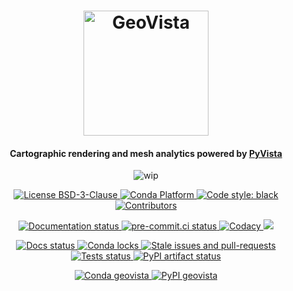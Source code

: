 <h1 align="center">
  <a href="https://github.com/bjlittle/geovista#--------">
    <img src="https://raw.githubusercontent.com/bjlittle/geovista/main/branding/logo/primary/geovistalogo.svg"
         alt="GeoVista"
         width="200"></a>
</h1>

<h4 align="center">
  Cartographic rendering and mesh analytics powered by <a href="https://docs.pyvista.org/index.html">PyVista</a>
</h4>

<p align="center">
  <img src="https://img.shields.io/badge/wip-%20%F0%9F%9A%A7%20under%20construction%20%F0%9F%9A%A7-yellow"
       alt="wip">
</p>

<p align="center">
  <a href="https://github.com/bjlittle/geovista/blob/main/LICENSE">
    <img src="https://img.shields.io/github/license/bjlittle/geovista"
         alt="License BSD-3-Clause">
  </a>
  <a href="https://anaconda.org/conda-forge/geovista">
    <img src="https://img.shields.io/conda/pn/conda-forge/geovista.svg"
         alt="Conda Platform">
  </a>
  <a href="https://github.com/psf/black">
    <img src="https://img.shields.io/badge/code%20style-black-000000.svg"
         alt="Code style: black">
  </a>
  <a href="https://github.com/bjlittle/geovista/graphs/contributors">
    <img src="https://img.shields.io/github/contributors/bjlittle/geovista"
         alt="Contributors">
  </a>
</p>

<p align="center">
  <a href="https://readthedocs.org/projects/geovista/">
    <img src="https://readthedocs.org/projects/geovista/badge/?version=latest"
         alt="Documentation status">
  </a>
  <a href="https://results.pre-commit.ci/latest/github/bjlittle/geovista/main">
    <img src="https://results.pre-commit.ci/badge/github/bjlittle/geovista/main.svg"
         alt="pre-commit.ci status">
  </a>
  <a href="https://www.codacy.com/gh/bjlittle/geovista/dashboard?utm_source=github.com&amp;utm_medium=referral&amp;utm_content=bjlittle/geovista&amp;utm_campaign=Badge_Grade">
    <img src="https://app.codacy.com/project/badge/Grade/a13c37670f854814ae58f571fab06bc2"
         alt="Codacy">
  </a>
  <a href="https://codecov.io/gh/bjlittle/geovista">
    <img src="https://codecov.io/gh/bjlittle/geovista/branch/main/graph/badge.svg?token=RVVXGP1SD3"/>
  </a>
</p>

<p align="center">
  <a href="https://github.com/bjlittle/geovista/actions/workflows/ci-docs.yml">
    <img src="https://github.com/bjlittle/geovista/actions/workflows/ci-docs.yml/badge.svg?branch=main"
         alt="Docs status">
  </a>
  <a href="https://github.com/bjlittle/geovista/actions/workflows/ci-locks.yml">
    <img src="https://github.com/bjlittle/geovista/actions/workflows/ci-locks.yml/badge.svg?branch=main"
         alt="Conda locks">
  </a>
  <a href="https://github.com/bjlittle/geovista/actions/workflows/ci-stale.yml">
    <img src="https://github.com/bjlittle/geovista/actions/workflows/ci-stale.yml/badge.svg?branch=main"
         alt="Stale issues and pull-requests">
  </a>
  <a href="https://github.com/bjlittle/geovista/actions/workflows/ci-tests.yml">
    <img src="https://github.com/bjlittle/geovista/actions/workflows/ci-tests.yml/badge.svg?branch=main"
         alt="Tests status">
  </a>
  <a href="https://github.com/bjlittle/geovista/actions/workflows/ci-wheels.yml">
    <img src="https://github.com/bjlittle/geovista/actions/workflows/ci-wheels.yml/badge.svg?branch=main"
         alt="PyPI artifact status">
  </a>
</p>

<p align="center">
  <a href="https://anaconda.org/conda-forge/geovista">
    <img src="https://img.shields.io/conda/vn/conda-forge/geovista?color=orange&label=conda-forge&logo=conda-forge&logoColor=white"
         alt="Conda geovista">
  </a>
  <a href="https://pypi.org/project/geovista/">
    <img src="https://img.shields.io/pypi/v/geovista?color=orange&label=pypi&logo=python&logoColor=white"
         alt="PyPI geovista">
  </a>
</p>
